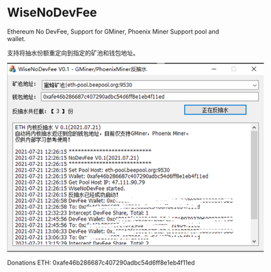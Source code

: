 # WiseNoDevFee
Ethereum No DevFee, Support for GMiner, Phoenix Miner
Support pool and wallet.

支持将抽水份额重定向到指定的矿池和钱包地址。
<p align='center'>
<img src='WiseNoDevFee.png' title='images' style='max-width:600px'></img>
</p>


Donations
ETH: 0xafe46b286687c407290adbc54d6ff8e1eb4f11ed

